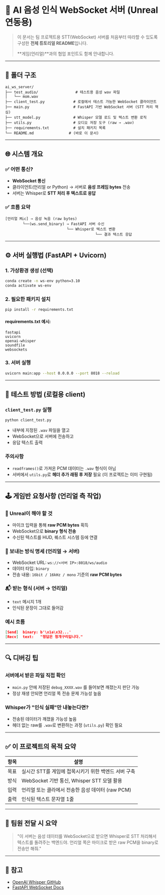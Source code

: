 # 🎤 AI 음성 인식 WebSocket 서버 (Unreal 연동용)

> 이 문서는 팀 프로젝트용 STT(WebSocket) 서버를 처음부터 따라할 수 있도록 구성한 **전체 튜토리얼 README**입니다.
>
> **게임(언리얼)**과의 협업 포인트도 함께 안내합니다.

---

## 📁 폴더 구조
```
ai_ws_server/
├── test_audio/                 # 테스트용 음성 wav 파일
│   └── mom.wav
├── client_test.py             # 로컬에서 테스트 가능한 WebSocket 클라이언트
├── main.py                    # FastAPI 기반 WebSocket 서버 (STT 처리 핵심)
├── stt_model.py               # Whisper 모델 로드 및 텍스트 변환 로직
├── utils.py                   # 오디오 저장 도구 (raw → .wav)
├── requirements.txt           # 설치 패키지 목록
└── README.md                # (바로 이 문서)
```

---

## 🌐 시스템 개요

### ✅ 어떤 통신?
- **WebSocket 통신**
- 클라이언트(언리얼 or Python) → 서버로 **음성 프레임 bytes** 전송
- 서버는 Whisper로 **STT 처리 후 텍스트로 응답**

### ✅ 흐름 요약
```
[언리얼 Mic] → 음성 녹음 (raw bytes)
        └──(ws.send_binary) → FastAPI 서버 수신
                            └── Whisper로 텍스트 변환
                                         └── 결과 텍스트 응답
```

---

## ⚙️ 서버 실행법 (FastAPI + Uvicorn)

### 1. 가상환경 생성 (선택)
```bash
conda create -n ws-env python=3.10
conda activate ws-env
```

### 2. 필요한 패키지 설치
```bash
pip install -r requirements.txt
```

#### requirements.txt 예시:
```
fastapi
uvicorn
openai-whisper
soundfile
websockets
```

### 3. 서버 실행
```bash
uvicorn main:app --host 0.0.0.0 --port 8018 --reload
```

---

## 🧪 테스트 방법 (로컬용 client)

### `client_test.py` 실행
```bash
python client_test.py
```
- 내부에 지정된 `.wav` 파일을 열고
- WebSocket으로 서버에 전송하고
- 응답 텍스트 출력

### 주의사항
- `readframes()`로 가져온 PCM 데이터는 `.wav` 형식이 아님
- 서버에서 `utils.py`로 **헤더 추가 래핑 후 저장** 필요 (이 프로젝트는 이미 구현됨)

---

## 🕹️ 게임반 요청사항 (언리얼 측 작업)

### 🎯 Unreal이 해야 할 것
- 마이크 입력을 통해 **raw PCM bytes** 획득
- WebSocket으로 **binary 형식 전송**
- 수신된 텍스트를 HUD, 퀘스트 시스템 등에 연결

### 📩 보내는 방식 명세 (언리얼 → 서버)
- WebSocket URL: `ws://<서버 IP>:8018/ws/audio`
- 데이터 타입: `binary`
- 전송 내용: `16bit / 16kHz / mono` 기준의 **raw PCM bytes**

### 📬 받는 형식 (서버 → 언리얼)
- `text` 메시지 1개
- 인식된 문장이 그대로 들어감

### 예시 흐름
```json
[Send]  binary: b'\x1a\x32...'
[Recv]  text:   "정답은 청개구리입니다."
```

---

## 🔍 디버깅 팁

### 서버에서 받은 파일 직접 확인
- `main.py` 안에 저장된 `debug_XXXX.wav` 를 들어보면 깨졌는지 판단 가능
- 정상 재생 안되면 언리얼 쪽 전송 문제 가능성 높음

### Whisper가 "인식 실패"만 내놓는다면?
- 전송된 데이터가 깨졌을 가능성 높음
- 헤더 없는 raw를 `.wav`로 변환하는 과정 (`utils.py`) 확인 필요

---

## ✅ 이 프로젝트의 목적 요약
| 항목 | 설명 |
|------|------|
| 목표 | 실시간 STT를 게임에 접목시키기 위한 백엔드 서버 구축 |
| 방식 | WebSocket 기반 통신, Whisper STT 모델 활용 |
| 입력 | 언리얼 또는 클라에서 전송한 음성 데이터 (raw PCM) |
| 출력 | 인식된 텍스트 문자열 1줄 |

---

## 👥 팀원 전달 시 요약
> "이 서버는 음성 데이터를 WebSocket으로 받으면 Whisper로 STT 처리해서 텍스트를 돌려주는 백엔드야. 언리얼 쪽은 마이크로 받은 raw PCM을 binary로 전송만 해줘."

---

## 🔗 참고
- [OpenAI Whisper GitHub](https://github.com/openai/whisper)
- [FastAPI WebSocket Docs](https://fastapi.tiangolo.com/advanced/websockets/)

